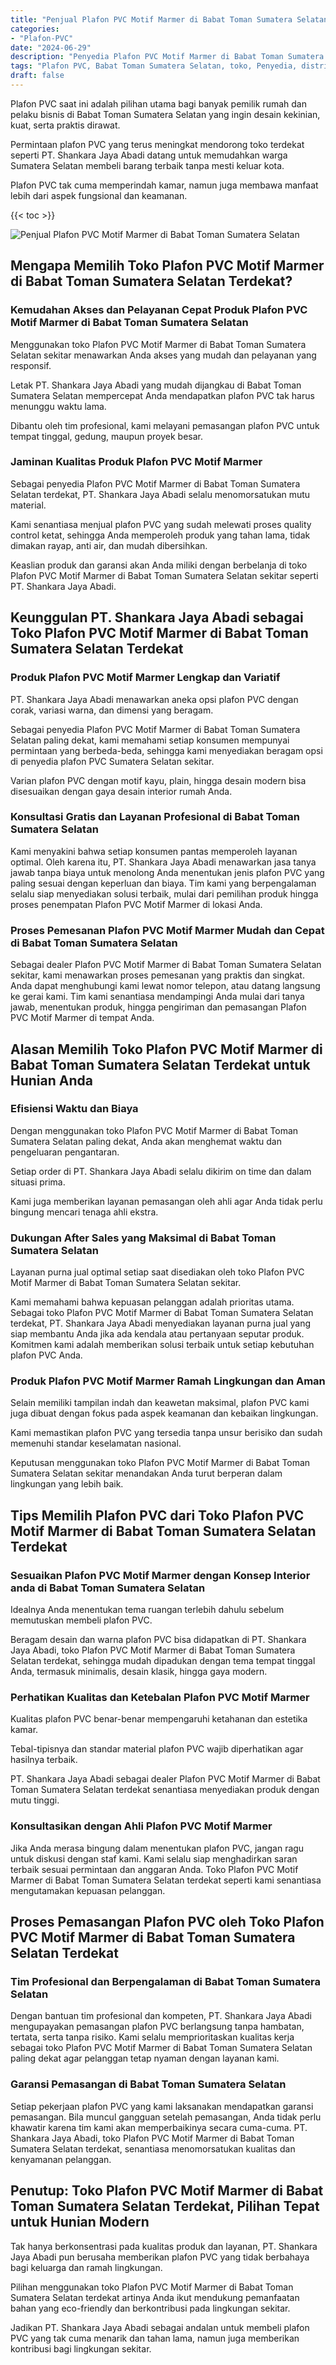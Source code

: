 ```yaml
---
title: "Penjual Plafon PVC Motif Marmer di Babat Toman Sumatera Selatan"
categories: 
- "Plafon-PVC"
date: "2024-06-29"
description: "Penyedia Plafon PVC Motif Marmer di Babat Toman Sumatera Selatan untuk tempat tinggal, perkantoran, dan toko. Material unggulan, variasi motif, variasi warna elegan, dengan jasa penempatan dikerjakan oleh tim profesional dan garansi resmi!|Layanan penyediaan Plafon PVC Motif Marmer di Babat Toman Sumatera Selatan untuk keperluan rumah, perkantoran, atau ritel, dengan material unggulan dan penempatan oleh tenaga ahli berpengalaman dan kepastian resmi.|Pilihan Plafon PVC Motif Marmer di Babat Toman Sumatera Selatan yang andal bagi hunian, office, dan toko, dengan material terbaik dan penempatan oleh teknisi ahli serta garansi resmi.|Penyediaan Plafon PVC Motif Marmer di Babat Toman Sumatera Selatan untuk hunian, office, dan toko, beserta produk unggulan dan instalasi oleh teknisi berpengalaman, lengkap beserta jaminan resmi.}"
tags: "Plafon PVC, Babat Toman Sumatera Selatan, toko, Penyedia, distributor"
draft: false
---
```


Plafon PVC saat ini adalah pilihan utama bagi banyak pemilik rumah dan pelaku bisnis di Babat Toman Sumatera Selatan yang ingin desain kekinian, kuat, serta praktis dirawat.

Permintaan plafon PVC yang terus meningkat mendorong toko terdekat seperti PT. Shankara Jaya Abadi datang untuk memudahkan warga Sumatera Selatan membeli barang terbaik tanpa mesti keluar kota.

Plafon PVC tak cuma memperindah kamar, namun juga membawa manfaat lebih dari aspek fungsional dan keamanan.

{{< toc >}}

![Penjual Plafon PVC Motif Marmer di Babat Toman Sumatera Selatan](/images/Plafon-PVC/Penjual-Plafon-PVC-Motif-Marmer-di-Babat-Toman-Sumatera-Selatan.png)


## Mengapa Memilih Toko Plafon PVC Motif Marmer di Babat Toman Sumatera Selatan Terdekat?

### Kemudahan Akses dan Pelayanan Cepat Produk Plafon PVC Motif Marmer di Babat Toman Sumatera Selatan

Menggunakan toko Plafon PVC Motif Marmer di Babat Toman Sumatera Selatan sekitar menawarkan Anda akses yang mudah dan pelayanan yang responsif.

Letak PT. Shankara Jaya Abadi yang mudah dijangkau di Babat Toman Sumatera Selatan mempercepat Anda mendapatkan plafon PVC tak harus menunggu waktu lama.

Dibantu oleh tim profesional, kami melayani pemasangan plafon PVC untuk tempat tinggal, gedung, maupun proyek besar.

### Jaminan Kualitas Produk Plafon PVC Motif Marmer

Sebagai penyedia Plafon PVC Motif Marmer di Babat Toman Sumatera Selatan terdekat, PT. Shankara Jaya Abadi selalu menomorsatukan mutu material.

Kami senantiasa menjual plafon PVC yang sudah melewati proses quality control ketat, sehingga Anda memperoleh produk yang tahan lama, tidak dimakan rayap, anti air, dan mudah dibersihkan.

Keaslian produk dan garansi akan Anda miliki dengan berbelanja di toko Plafon PVC Motif Marmer di Babat Toman Sumatera Selatan sekitar seperti PT. Shankara Jaya Abadi.

## Keunggulan PT. Shankara Jaya Abadi sebagai Toko Plafon PVC Motif Marmer di Babat Toman Sumatera Selatan Terdekat

### Produk Plafon PVC Motif Marmer Lengkap dan Variatif

PT. Shankara Jaya Abadi menawarkan aneka opsi plafon PVC dengan corak, variasi warna, dan dimensi yang beragam.

Sebagai penyedia Plafon PVC Motif Marmer di Babat Toman Sumatera Selatan paling dekat, kami memahami setiap konsumen mempunyai permintaan yang berbeda-beda, sehingga kami menyediakan beragam opsi di penyedia plafon PVC Sumatera Selatan sekitar.

Varian plafon PVC dengan motif kayu, plain, hingga desain modern bisa disesuaikan dengan gaya desain interior rumah Anda.

### Konsultasi Gratis dan Layanan Profesional di Babat Toman Sumatera Selatan

Kami menyakini bahwa setiap konsumen pantas memperoleh layanan optimal. Oleh karena itu, PT. Shankara Jaya Abadi menawarkan jasa tanya jawab tanpa biaya untuk menolong Anda menentukan jenis plafon PVC yang paling sesuai dengan keperluan dan biaya. Tim kami yang berpengalaman selalu siap menyediakan solusi terbaik, mulai dari pemilihan produk hingga proses penempatan Plafon PVC Motif Marmer di lokasi Anda.

### Proses Pemesanan Plafon PVC Motif Marmer Mudah dan Cepat di Babat Toman Sumatera Selatan

Sebagai dealer Plafon PVC Motif Marmer di Babat Toman Sumatera Selatan sekitar, kami menawarkan proses pemesanan yang praktis dan singkat. Anda dapat menghubungi kami lewat nomor telepon, atau datang langsung ke gerai kami. Tim kami senantiasa mendampingi Anda mulai dari tanya jawab, menentukan produk, hingga pengiriman dan pemasangan Plafon PVC Motif Marmer di tempat Anda.

## Alasan Memilih Toko Plafon PVC Motif Marmer di Babat Toman Sumatera Selatan Terdekat untuk Hunian Anda

### Efisiensi Waktu dan Biaya

Dengan menggunakan toko Plafon PVC Motif Marmer di Babat Toman Sumatera Selatan paling dekat, Anda akan menghemat waktu dan pengeluaran pengantaran.

Setiap order di PT. Shankara Jaya Abadi selalu dikirim on time dan dalam situasi prima.

Kami juga memberikan layanan pemasangan oleh ahli agar Anda tidak perlu bingung mencari tenaga ahli ekstra.

### Dukungan After Sales yang Maksimal di Babat Toman Sumatera Selatan

Layanan purna jual optimal setiap saat disediakan oleh toko Plafon PVC Motif Marmer di Babat Toman Sumatera Selatan sekitar.

Kami memahami bahwa kepuasan pelanggan adalah prioritas utama. Sebagai toko Plafon PVC Motif Marmer di Babat Toman Sumatera Selatan terdekat, PT. Shankara Jaya Abadi menyediakan layanan purna jual yang siap membantu Anda jika ada kendala atau pertanyaan seputar produk. Komitmen kami adalah memberikan solusi terbaik untuk setiap kebutuhan plafon PVC Anda.

### Produk Plafon PVC Motif Marmer Ramah Lingkungan dan Aman

Selain memiliki tampilan indah dan keawetan maksimal, plafon PVC kami juga dibuat dengan fokus pada aspek keamanan dan kebaikan lingkungan.

Kami memastikan plafon PVC yang tersedia tanpa unsur berisiko dan sudah memenuhi standar keselamatan nasional.

Keputusan menggunakan toko Plafon PVC Motif Marmer di Babat Toman Sumatera Selatan sekitar menandakan Anda turut berperan dalam lingkungan yang lebih baik.

## Tips Memilih Plafon PVC dari Toko Plafon PVC Motif Marmer di Babat Toman Sumatera Selatan Terdekat

### Sesuaikan Plafon PVC Motif Marmer dengan Konsep Interior anda di Babat Toman Sumatera Selatan

Idealnya Anda menentukan tema ruangan terlebih dahulu sebelum memutuskan membeli plafon PVC.

Beragam desain dan warna plafon PVC bisa didapatkan di PT. Shankara Jaya Abadi, toko Plafon PVC Motif Marmer di Babat Toman Sumatera Selatan terdekat, sehingga mudah dipadukan dengan tema tempat tinggal Anda, termasuk minimalis, desain klasik, hingga gaya modern.

### Perhatikan Kualitas dan Ketebalan Plafon PVC Motif Marmer

Kualitas plafon PVC benar-benar mempengaruhi ketahanan dan estetika kamar.

Tebal-tipisnya dan standar material plafon PVC wajib diperhatikan agar hasilnya terbaik.

PT. Shankara Jaya Abadi sebagai dealer Plafon PVC Motif Marmer di Babat Toman Sumatera Selatan terdekat senantiasa menyediakan produk dengan mutu tinggi.

### Konsultasikan dengan Ahli Plafon PVC Motif Marmer

Jika Anda merasa bingung dalam menentukan plafon PVC, jangan ragu untuk diskusi dengan staf kami. Kami selalu siap menghadirkan saran terbaik sesuai permintaan dan anggaran Anda. Toko Plafon PVC Motif Marmer di Babat Toman Sumatera Selatan terdekat seperti kami senantiasa mengutamakan kepuasan pelanggan.

## Proses Pemasangan Plafon PVC oleh Toko Plafon PVC Motif Marmer di Babat Toman Sumatera Selatan Terdekat

### Tim Profesional dan Berpengalaman di Babat Toman Sumatera Selatan

Dengan bantuan tim profesional dan kompeten, PT. Shankara Jaya Abadi mengupayakan pemasangan plafon PVC berlangsung tanpa hambatan, tertata, serta tanpa risiko. Kami selalu memprioritaskan kualitas kerja sebagai toko Plafon PVC Motif Marmer di Babat Toman Sumatera Selatan paling dekat agar pelanggan tetap nyaman dengan layanan kami.

### Garansi Pemasangan di Babat Toman Sumatera Selatan

Setiap pekerjaan plafon PVC yang kami laksanakan mendapatkan garansi pemasangan. Bila muncul gangguan setelah pemasangan, Anda tidak perlu khawatir karena tim kami akan memperbaikinya secara cuma-cuma. PT. Shankara Jaya Abadi, toko Plafon PVC Motif Marmer di Babat Toman Sumatera Selatan terdekat, senantiasa menomorsatukan kualitas dan kenyamanan pelanggan.

## Penutup: Toko Plafon PVC Motif Marmer di Babat Toman Sumatera Selatan Terdekat, Pilihan Tepat untuk Hunian Modern

Tak hanya berkonsentrasi pada kualitas produk dan layanan, PT. Shankara Jaya Abadi pun berusaha memberikan plafon PVC yang tidak berbahaya bagi keluarga dan ramah lingkungan.

Pilihan menggunakan toko Plafon PVC Motif Marmer di Babat Toman Sumatera Selatan terdekat artinya Anda ikut mendukung pemanfaatan bahan yang eco-friendly dan berkontribusi pada lingkungan sekitar.

Jadikan PT. Shankara Jaya Abadi sebagai andalan untuk membeli plafon PVC yang tak cuma menarik dan tahan lama, namun juga memberikan kontribusi bagi lingkungan sekitar.
